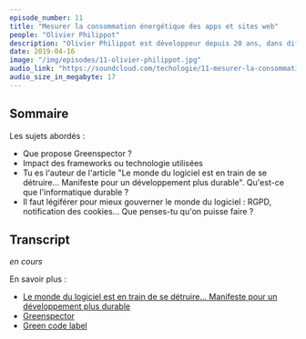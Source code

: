 ```yaml
---
episode_number: 11
title: "Mesurer la consommation énergétique des apps et sites web"
people: "Olivier Philippot"
description: "Olivier Philippot est développeur depuis 20 ans, dans différentes technologies, embarquées et mobile notamment. Lors de ses années universitaires, il a fait de la recherche sur les batteries et la gestion de l'énergie. Aujourd'hui il est cofondateur de Greenspector, une startup installée à Nantes. Nous allons parler de comment mesurer la consommation énergétique de nos sites web et applications."
date: 2019-04-16
image: "/img/episodes/11-olivier-philippot.jpg"
audio_link: "https://soundcloud.com/techologie/11-mesurer-la-consommation-energetique-des-apps-et-sites-web-avec-olivier-philippot"
audio_size_in_megabyte: 17
---
```


## Sommaire

Les sujets abordés :

* Que propose Greenspector ?
* Impact des frameworks ou technologie utilisées
* Tu es l'auteur de l'article "Le monde du logiciel est en train de se détruire... Manifeste pour un développement plus durable". Qu'est-ce que l'informatique durable ?
* Il faut légiférer pour mieux gouverner le monde du logiciel : RGPD, notification des cookies… Que penses-tu qu'on puisse faire ?

## Transcript

_en cours_

<div class="block">
En savoir plus :

* [Le monde du logiciel est en train de se détruire... Manifeste pour un développement plus durable](https://greenspector.com/fr/articles/2018-12-11-manifeste-developpement-plus-durable/)
* [Greenspector](https://greenspector.com/)
* [Green code label](https://label.greencodelab.org/)

</div>
